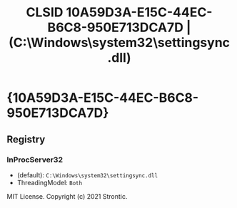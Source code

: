 ﻿---
title: "CLSID 10A59D3A-E15C-44EC-B6C8-950E713DCA7D | (C:\\Windows\\system32\\settingsync.dll)"
excerpt: What is COM-Object CLSID 10A59D3A-E15C-44EC-B6C8-950E713DCA7D?
---

# {10A59D3A-E15C-44EC-B6C8-950E713DCA7D}


## Registry


### InProcServer32

* (default): `C:\Windows\system32\settingsync.dll`
* ThreadingModel: `Both`

MIT License. Copyright (c) 2021 Strontic.


